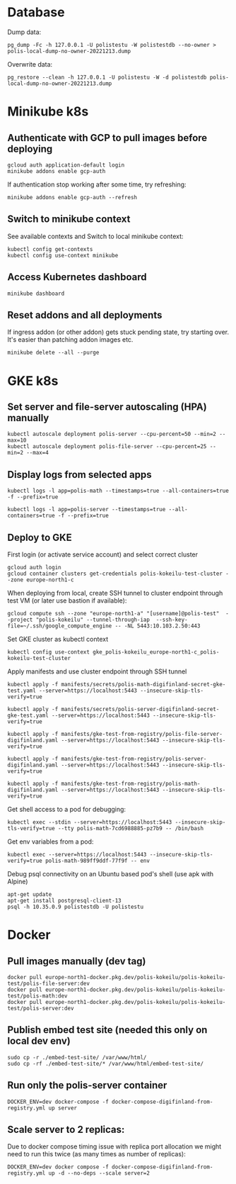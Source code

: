 
# Database

Dump data:
```
pg_dump -Fc -h 127.0.0.1 -U polistestu -W polistestdb --no-owner > polis-local-dump-no-owner-20221213.dump
```

Overwrite data:
```
pg_restore --clean -h 127.0.0.1 -U polistestu -W -d polistestdb polis-local-dump-no-owner-20221213.dump
```

# Minikube k8s

## Authenticate with GCP to pull images before deploying

```
gcloud auth application-default login
minikube addons enable gcp-auth
```
If authentication stop working after some time, try refreshing:
```
minikube addons enable gcp-auth --refresh
```

## Switch to minikube context
See available contexts and Switch to local minikube context:
```
kubectl config get-contexts
kubectl config use-context minikube
```

## Access Kubernetes dashboard
```
minikube dashboard
```

## Reset addons and all deployments
If ingress addon (or other addon) gets stuck pending state, try starting over. It's easier than patching addon images etc.
```
minikube delete --all --purge
```

# GKE k8s

## Set server and file-server autoscaling (HPA) manually
```
kubectl autoscale deployment polis-server --cpu-percent=50 --min=2 --max=10
kubectl autoscale deployment polis-file-server --cpu-percent=25 --min=2 --max=4
```

## Display logs from selected apps

```
kubectl logs -l app=polis-math --timestamps=true --all-containers=true -f --prefix=true
```
```
kubectl logs -l app=polis-server --timestamps=true --all-containers=true -f --prefix=true
```

## Deploy to GKE 

First login (or activate service account) and select correct cluster
```
gcloud auth login
gcloud container clusters get-credentials polis-kokeilu-test-cluster --zone europe-north1-c
```

When deploying from local, create SSH tunnel to cluster endpoint through test VM (or later use bastion if available):
```
gcloud compute ssh --zone "europe-north1-a" "[username]@polis-test"  --project "polis-kokeilu" --tunnel-through-iap  --ssh-key-file=~/.ssh/google_compute_engine -- -NL 5443:10.103.2.50:443
```

Set GKE cluster as kubectl context
```
kubectl config use-context gke_polis-kokeilu_europe-north1-c_polis-kokeilu-test-cluster
```

Apply manifests and use cluster endpoint through SSH tunnel
```
kubectl apply -f manifests/secrets/polis-math-digifinland-secret-gke-test.yaml --server=https://localhost:5443 --insecure-skip-tls-verify=true

kubectl apply -f manifests/secrets/polis-server-digifinland-secret-gke-test.yaml --server=https://localhost:5443 --insecure-skip-tls-verify=true

kubectl apply -f manifests/gke-test-from-registry/polis-file-server-digifinland.yaml --server=https://localhost:5443 --insecure-skip-tls-verify=true

kubectl apply -f manifests/gke-test-from-registry/polis-server-digifinland.yaml --server=https://localhost:5443 --insecure-skip-tls-verify=true

kubectl apply -f manifests/gke-test-from-registry/polis-math-digifinland.yaml --server=https://localhost:5443 --insecure-skip-tls-verify=true
```

Get shell access to a pod for debugging: 

```
kubectl exec --stdin --server=https://localhost:5443 --insecure-skip-tls-verify=true --tty polis-math-7cd6988885-pz7b9 -- /bin/bash
```

Get env variables from a pod:
```
kubectl exec --server=https://localhost:5443 --insecure-skip-tls-verify=true polis-math-989ff9ddf-77f9f -- env
```

Debug psql connectivity on an Ubuntu based pod's shell (use apk with Alpine)
```
apt-get update
apt-get install postgresql-client-13
psql -h 10.35.0.9 polistestdb -U polistestu
```

# Docker

## Pull images manually (dev tag)
```
docker pull europe-north1-docker.pkg.dev/polis-kokeilu/polis-kokeilu-test/polis-file-server:dev
docker pull europe-north1-docker.pkg.dev/polis-kokeilu/polis-kokeilu-test/polis-math:dev
docker pull europe-north1-docker.pkg.dev/polis-kokeilu/polis-kokeilu-test/polis-server:dev
```


## Publish embed test site (needed this only on local dev env)
```
sudo cp -r ./embed-test-site/ /var/www/html/
sudo cp -rf ./embed-test-site/* /var/www/html/embed-test-site/
```

## Run only the polis-server container
```
DOCKER_ENV=dev docker-compose -f docker-compose-digifinland-from-registry.yml up server
```

## Scale server to 2 replicas:

Due to docker compose timing issue with replica port allocation we might need to run this twice (as many times as number of replicas):

```
DOCKER_ENV=dev docker compose -f docker-compose-digifinland-from-registry.yml up -d --no-deps --scale server=2
```